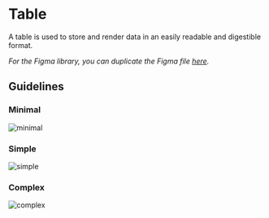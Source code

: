 # Table

A table is used to store and render data in an easily readable and digestible format.

*For the Figma library, you can duplicate the Figma file [here](https://www.figma.com/file/zZi2fYDUjWEMPQJWAt8VWv/Threshold-DS?node-id=3436%3A24296).*

## Guidelines

### Minimal

![minimal](https://user-images.githubusercontent.com/57226633/197244800-87dd2612-eca7-40d2-ba28-ea2c16fa45de.png)

### Simple

![simple](https://user-images.githubusercontent.com/57226633/197244801-019b4117-bdee-4fda-bebb-cda06b11173d.png)

### Complex

![complex](https://user-images.githubusercontent.com/57226633/197244799-f2b9add3-72f0-4526-a1c2-933d22303be1.png)
